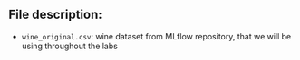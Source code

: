## File description:

- `wine_original.csv`: wine dataset from MLflow repository, that we will be using throughout the labs

